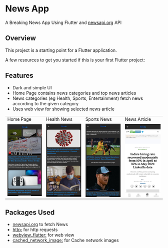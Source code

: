 
# News App

A Breaking News App Using Flutter and [newsapi.org](https://newsapi.org/)          API

  
## Overview


This project is a starting point for a Flutter application.

A few resources to get you started if this is your first Flutter project:

## Features
- Dark and simple UI
- Home Page contains news categories and top news articles
- News categories (eg Health, Sports, Entertainment) fetch news according to the given category
- Uses web view for showing selected news article
<table>
    <tr>
        <td>Home Page</td>
        <td>Health News</td>
        <td>Sports News</td>
        <td>News Article</td>
    </tr>
    <tr>
        <td><img src="https://github.com/ManthanSharma298/flutter-news-app/blob/master/screenshots/homePage.jpg?raw=true" width="200"></td>
        <td><img src="https://github.com/ManthanSharma298/flutter-news-app/blob/master/screenshots/healthCategoty.jpg?raw=true" width="200"></td>
        <td><img src="https://github.com/ManthanSharma298/flutter-news-app/blob/master/screenshots/sportsCategory.jpg?raw=true" width="200"></td>
        <td><img src="https://github.com/ManthanSharma298/flutter-news-app/blob/master/screenshots/webView.jpg?raw=true" width="206"></td>
    </tr>
</table>



## Packages Used
- [newsapi.org](https://newsapi.org/)  to fetch News 
- [http:](https://pub.dev/packages/http)  for http requests 
- [webview_flutter:](https://pub.dev/packages/webview_flutter)  for web view
- [cached_network_image:](https://github.com/sainiteshb/News-App-Flutter/blob/main) for Cache network images
